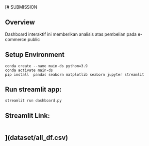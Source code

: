 [# SUBMISSION
## Overview

Dashboard interaktif ini memberikan analisis atas pembelian pada e-commerce public

## Setup Environment
   ```
   conda create --name main-ds python=3.9
   conda activate main-ds
   pip install  pandas seaborn matplotlib seaborn jupyter streamlit 
   ```
   
## Run streamlit app:
   ```
   streamlit run dashboard.py
   ```
## Streamlit Link:
   ```
   ```
## ](dataset/all_df.csv)

